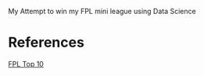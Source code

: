 My Attempt to win my FPL mini league using Data Science

# References
[FPL Top 10](https://towardsdatascience.com/beating-the-fantasy-premier-league-game-with-python-and-data-science-cf62961281be)
